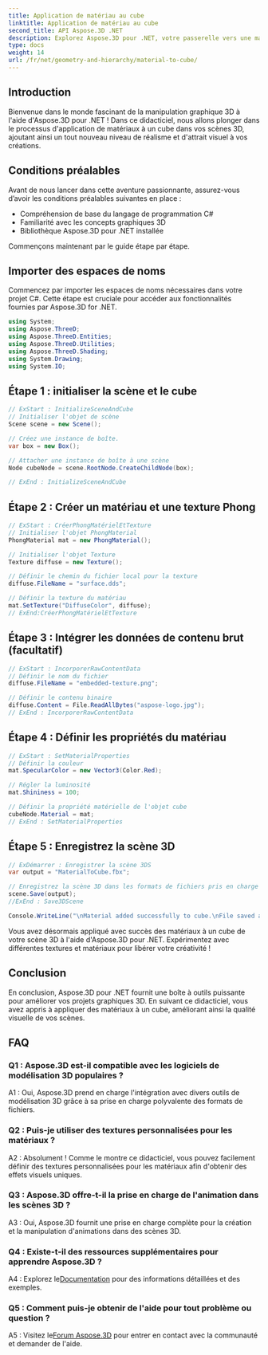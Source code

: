 ```yaml
---
title: Application de matériau au cube
linktitle: Application de matériau au cube
second_title: API Aspose.3D .NET
description: Explorez Aspose.3D pour .NET, votre passerelle vers une manipulation transparente de graphiques 3D. Appliquez des matériaux sans effort, améliorez le réalisme et élevez vos projets.
type: docs
weight: 14
url: /fr/net/geometry-and-hierarchy/material-to-cube/
---
```

## Introduction

Bienvenue dans le monde fascinant de la manipulation graphique 3D à l'aide d'Aspose.3D pour .NET ! Dans ce didacticiel, nous allons plonger dans le processus d'application de matériaux à un cube dans vos scènes 3D, ajoutant ainsi un tout nouveau niveau de réalisme et d'attrait visuel à vos créations.

## Conditions préalables

Avant de nous lancer dans cette aventure passionnante, assurez-vous d’avoir les conditions préalables suivantes en place :

- Compréhension de base du langage de programmation C#
- Familiarité avec les concepts graphiques 3D
- Bibliothèque Aspose.3D pour .NET installée

Commençons maintenant par le guide étape par étape.

## Importer des espaces de noms

Commencez par importer les espaces de noms nécessaires dans votre projet C#. Cette étape est cruciale pour accéder aux fonctionnalités fournies par Aspose.3D for .NET.

```csharp
using System;
using Aspose.ThreeD;
using Aspose.ThreeD.Entities;
using Aspose.ThreeD.Utilities;
using Aspose.ThreeD.Shading;
using System.Drawing;
using System.IO;
```

## Étape 1 : initialiser la scène et le cube

```csharp
// ExStart : InitializeSceneAndCube
// Initialiser l'objet de scène
Scene scene = new Scene();

// Créez une instance de boîte.
var box = new Box();

// Attacher une instance de boîte à une scène
Node cubeNode = scene.RootNode.CreateChildNode(box);

// ExEnd : InitializeSceneAndCube
```

## Étape 2 : Créer un matériau et une texture Phong

```csharp
// ExStart : CréerPhongMatérielEtTexture
// Initialiser l'objet PhongMaterial
PhongMaterial mat = new PhongMaterial();

// Initialiser l'objet Texture
Texture diffuse = new Texture();

// Définir le chemin du fichier local pour la texture
diffuse.FileName = "surface.dds";

// Définir la texture du matériau
mat.SetTexture("DiffuseColor", diffuse);
// ExEnd:CréerPhongMatérielEtTexture
```

## Étape 3 : Intégrer les données de contenu brut (facultatif)

```csharp
// ExStart : IncorporerRawContentData
// Définir le nom du fichier
diffuse.FileName = "embedded-texture.png";

// Définir le contenu binaire
diffuse.Content = File.ReadAllBytes("aspose-logo.jpg");
// ExEnd : IncorporerRawContentData
```

## Étape 4 : Définir les propriétés du matériau

```csharp
// ExStart : SetMaterialProperties
// Définir la couleur
mat.SpecularColor = new Vector3(Color.Red);

// Régler la luminosité
mat.Shininess = 100;

// Définir la propriété matérielle de l'objet cube
cubeNode.Material = mat;
// ExEnd : SetMaterialProperties
```

## Étape 5 : Enregistrez la scène 3D

```csharp
// ExDémarrer : Enregistrer la scène 3DS
var output = "MaterialToCube.fbx";

// Enregistrez la scène 3D dans les formats de fichiers pris en charge
scene.Save(output);
//ExEnd : Save3DScene

Console.WriteLine("\nMaterial added successfully to cube.\nFile saved at " + output);
```

Vous avez désormais appliqué avec succès des matériaux à un cube de votre scène 3D à l'aide d'Aspose.3D pour .NET. Expérimentez avec différentes textures et matériaux pour libérer votre créativité !

## Conclusion

En conclusion, Aspose.3D pour .NET fournit une boîte à outils puissante pour améliorer vos projets graphiques 3D. En suivant ce didacticiel, vous avez appris à appliquer des matériaux à un cube, améliorant ainsi la qualité visuelle de vos scènes.

## FAQ

### Q1 : Aspose.3D est-il compatible avec les logiciels de modélisation 3D populaires ?

A1 : Oui, Aspose.3D prend en charge l'intégration avec divers outils de modélisation 3D grâce à sa prise en charge polyvalente des formats de fichiers.

### Q2 : Puis-je utiliser des textures personnalisées pour les matériaux ?

A2 : Absolument ! Comme le montre ce didacticiel, vous pouvez facilement définir des textures personnalisées pour les matériaux afin d'obtenir des effets visuels uniques.

### Q3 : Aspose.3D offre-t-il la prise en charge de l'animation dans les scènes 3D ?

A3 : Oui, Aspose.3D fournit une prise en charge complète pour la création et la manipulation d'animations dans des scènes 3D.

### Q4 : Existe-t-il des ressources supplémentaires pour apprendre Aspose.3D ?

 A4 : Explorez le[Documentation](https://reference.aspose.com/3d/net/) pour des informations détaillées et des exemples.

### Q5 : Comment puis-je obtenir de l'aide pour tout problème ou question ?

 A5 : Visitez le[Forum Aspose.3D](https://forum.aspose.com/c/3d/18) pour entrer en contact avec la communauté et demander de l'aide.